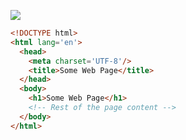 ![](https://internetingishard.com/html-and-css/basic-web-pages/html-markup-0761f7.png)

```html
<!DOCTYPE html>
<html lang='en'>
  <head>
    <meta charset='UTF-8'/>
    <title>Some Web Page</title>
  </head>
  <body>
    <h1>Some Web Page</h1>
    <!-- Rest of the page content -->
  </body>
</html>
```
